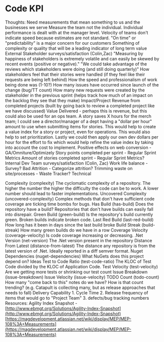 # Code KPI

Thoughts: Need measurements that mean something to us and the businesses we serve Measure the team not the individual. Individual performance is dealt with at the manager level. Velocity of teams don't indicate speed because estimates are not standard. "On time" or "predictability" is a major concern for our customers Something of complexity or quality that will be a leading indicator of long term value External Stakeholder surveys/satisfaction \(Colin,Zac\) "Measuring by happiness of stakeholders is extremely volatile and can easily be skewed by recent events \(positive or negative\)." "We could take advantage of the reviews which stakeholders were doing \(and still doing quarterly\)" How stakeholders feel that their stories were handled \(if they feel like their requests are being left behind\) How the speed and professionalism of work being done was \(1-10?\) How many issues have occurred since launch of the change \(bug/TT count\) How many new requests were created by the stakeholder in the previous sprint \(helps track how much of an impact on the backlog they see that they make\) Impact/Project Revenue from completed projects \(built by going back to review a completed project like we have discussed\) Value Delivered - perhaps this is revenue, but this could also be used for an ops team. A story saves X hours for the merch team; I could see a director/manager of a dept having a "dollar per hour" amount to use when submitting items for stories. This would help to create a value index for a story or project, even for operations. This would also help to set prioritization. Lastly we could then apply our own dev dollars per hour for the effort to fix which would help refine the value index by taking into account the cost to implement. Positive effects on web conversion - GA/Omniture/Optimizely Story points completed per sprint - Regular Sprint Metrics Amount of stories completed sprint - Regular Sprint Metrics? Internal Dev Team surveys/satisfaction \(Colin, Zac\) Work life balance - Survey? Bad Attrition - Categorize attrition? Trimming waste on site/processes - Waste Tracker? Technical

Complexity \(complexity\) The cyclomatic complexity of a repository. The higher the number the higher the difficulty the code can be to work. A lower number should lead to faster implementations. Uncovered Complexity \(uncovered-complexity\) Complex methods that don't have sufficient code coverage are ticking time bombs for bugs. Has Build \(has-build\) Does the repository have a build? Repositories that don't have builds can easily fall into disrepair. Green Build \(green-build\) Is the repository's build currently green. Broken builds indicate broken code. Last Red Build \(last-red-build\) How long has it been in days since the last build broke Build Streak \(build-streak\) How many green builds do we have in a row Coverage Velocity \(coverage-velocity\) Is code coverage increasing or decreasing. .Net Version \(net-version\) The .Net version present in the repository Distance From Latest \(distance-from-latest\) The distance any repository is from the latest version of .Net. Ideally reported in a diff semver format. Nuget Dependencies \(nuget-dependencies\) What NuGets does this project depend on? Ideas Test to Code Ratio \(test-code-ratio\) The KLOC of Test Code divided by the KLOC of Application Code. Test Velocity \(test-velocity\) Are we getting more tests or shrinking our test count Issue Breakdown \(issue-breakdown\) Issue Velocity \(issue-velocity\) TODO Count \(todo-count\) How many "come back to this" notes do we have? How is that count trending? \(e.g. Catapult is collecting many, but as release approaches that needs to fall\) Delivery Capability 1. Cycle Time 2. Release frequency of items that would go to "Project Team" 3. defects/bug tracking numbers Resources: Agility Index Snapshot - [http://www.ebmgt.org/Solutions/Agility-Index-Snapshot](http://www.ebmgt.org/Solutions/Agility-Index-Snapshot) [https://magdevelopment.atlassian.net/wiki/display/MEP/MEP-108%3A+Measurements](https://magdevelopment.atlassian.net/wiki/display/MEP/MEP-108%3A+Measurements)

